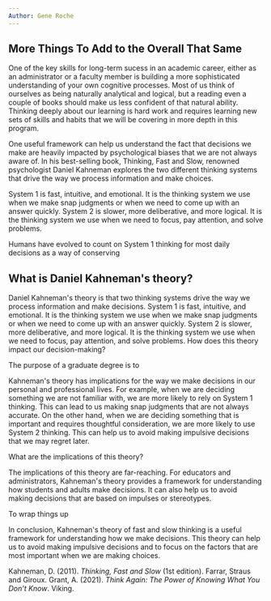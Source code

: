 ```yaml
---
Author: Gene Roche
---
```


## More Things To Add to the Overall That Same

One of the key skills for long-term sucess in an academic career, either as an administrator or a faculty member is building a more sophisticated understanding of your own cognitive processes.   Most of us think of ourselves as being naturally analytical and logical, but a reading even a couple of books should make us less confident of that natural ability.  Thinking deeply about our learning is hard work and requires learning new sets of skills and habits that we will be covering in more depth in this program.

One useful framework can help us understand the fact that decisions we make are heavily impacted by psychological biases that we are not always aware of. In his best-selling book, Thinking, Fast and Slow, renowned psychologist Daniel Kahneman explores the two different thinking systems that drive the way we process information and make choices.   

System 1 is fast, intuitive, and emotional. It is the thinking system we use when we make snap judgments or when we need to come up with an answer quickly. System 2 is slower, more deliberative, and more logical. It is the thinking system we use when we need to focus, pay attention, and solve problems. 

Humans have evolved to count on System 1 thinking for most daily decisions as a way of conserving

## What is Daniel Kahneman's theory?

Daniel Kahneman's theory is that two thinking systems drive the way we process information and make decisions. System 1 is fast, intuitive, and emotional. It is the thinking system we use when we make snap judgments or when we need to come up with an answer quickly. System 2 is slower, more deliberative, and more logical. It is the thinking system we use when we need to focus, pay attention, and solve problems. 
How does this theory impact our decision-making?

The purpose of a graduate degree is to

Kahneman's theory has implications for the way we make decisions in our personal and professional lives. For example, when we are deciding something we are not familiar with, we are more likely to rely on System 1 thinking. This can lead to us making snap judgments that are not always accurate. On the other hand, when we are deciding something that is important and requires thoughtful consideration, we are more likely to use System 2 thinking. This can help us to avoid making impulsive decisions that we may regret later. 

What are the implications of this theory?

The implications of this theory are far-reaching. For educators and administrators, Kahneman's theory provides a framework for understanding how students and adults make decisions. It can also help us to avoid making decisions that are based on impulses or stereotypes. 

To wrap things up

In conclusion, Kahneman's theory of fast and slow thinking is a useful framework for understanding how we make decisions. This theory can help us to avoid making impulsive decisions and to focus on the factors that are most important when we are making choices.


Kahneman, D. (2011). _Thinking, Fast and Slow_ (1st edition). Farrar, Straus and Giroux.
Grant, A. (2021). _Think Again: The Power of Knowing What You Don’t Know_. Viking.